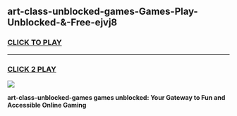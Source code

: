 
## art-class-unblocked-games-Games-Play-Unblocked-&-Free-ejvj8
<h3>
<a href="https://premium76.site?title=art-class-unblocked-games&ref=24A">CLICK TO PLAY</a></h3>
<hr>

<h3>
<a href="https://premium76.site?title=art-class-unblocked-games&ref=24A">CLICK 2 PLAY</a>
  
</h3>

<a href="https://premium76.site?title=art-class-unblocked-games&ref=24A"><img src="https://clearcache.store/games.png"></a>


**art-class-unblocked-games games unblocked: Your Gateway to Fun and Accessible Online Gaming**
